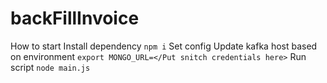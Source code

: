 # backFillInvoice

How to start
	Install dependency 
		`npm i`
	Set config
		Update kafka host based on environment
		`export MONGO_URL=</Put snitch credentials here>`
	Run script
		`node main.js`	
